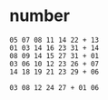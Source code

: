 # number
    
    05 07 08 11 14 22 + 13
    01 03 14 16 23 31 + 14
    08 09 14 15 27 31 + 01
    03 06 10 12 23 26 + 07
    14 18 19 21 23 29 + 06

    03 08 12 24 27 + 01 06

